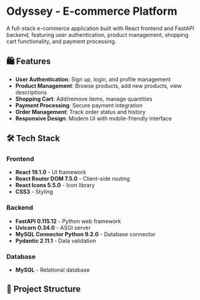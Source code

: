 # Odyssey - E-commerce Platform

A full-stack e-commerce application built with React frontend and FastAPI backend, featuring user authentication, product management, shopping cart functionality, and payment processing.

## 🛍️ Features

- **User Authentication**: Sign up, login, and profile management
- **Product Management**: Browse products, add new products, view descriptions
- **Shopping Cart**: Add/remove items, manage quantities
- **Payment Processing**: Secure payment integration
- **Order Management**: Track order status and history
- **Responsive Design**: Modern UI with mobile-friendly interface

## 🛠️ Tech Stack

### Frontend
- **React 19.1.0** - UI framework
- **React Router DOM 7.5.0** - Client-side routing
- **React Icons 5.5.0** - Icon library
- **CSS3** - Styling

### Backend
- **FastAPI 0.115.12** - Python web framework
- **Uvicorn 0.34.0** - ASGI server
- **MySQL Connector Python 9.2.0** - Database connector
- **Pydantic 2.11.1** - Data validation

### Database
- **MySQL** - Relational database

## 📁 Project Structure
